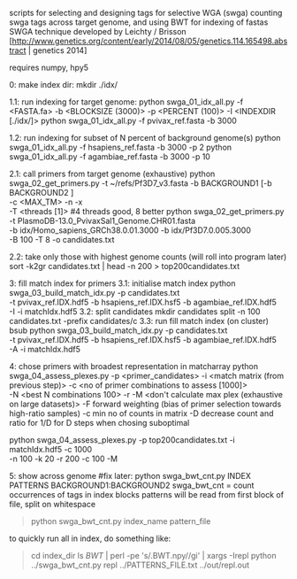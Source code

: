 scripts for selecting and designing tags for selective WGA (swga)
counting swga tags across target genome, and using BWT for indexing of fastas
SWGA technique developed by Leichty / Brisson [http://www.genetics.org/content/early/2014/08/05/genetics.114.165498.abstract | genetics 2014]


requires numpy, hpy5

0: make index dir:
mkdir ./idx/

1.1: run indexing for target genome:
  python swga_01_idx_all.py -f <FASTA.fa> -b <BLOCKSIZE (3000)> -p <PERCENT (100)> -I <INDEXDIR [./idx/]>
  python swga_01_idx_all.py -f pvivax_ref.fasta -b 3000

1.2: run indexing for subset of N percent of background genome(s)
  python swga_01_idx_all.py -f hsapiens_ref.fasta -b 3000 -p 2
  python swga_01_idx_all.py -f agambiae_ref.fasta -b 3000 -p 10

2.1: call primers from target genome (exhaustive)
  python swga_02_get_primers.py -t ~/refs/Pf3D7_v3.fasta  -b BACKGROUND1 [-b BACKGROUND2 ]  \
     -c <MAX_TM> -n <primer min length> -x <primer max length> \
	 -T <threads [1]>
  #4 threads good, 8 better
  python swga_02_get_primers.py -t PlasmoDB-13.0_PvivaxSal1_Genome.CHR01.fasta \
  -b idx/Homo_sapiens_GRCh38.0.01.3000 -b idx/Pf3D7.0.005.3000 \
  -B 100 -T 8 -o candidates.txt

2.2: take only those with highest genome counts (will roll into program later)
  sort -k2gr candidates.txt | head -n 200 > top200candidates.txt

3: fill match index for primers
3.1: initialise match index
  python swga_03_build_match_idx.py -p candidates.txt \
    -t pvivax_ref.IDX.hdf5  -b hsapiens_ref.IDX.hsf5 -b agambiae_ref.IDX.hdf5 \
    -I -i matchIdx.hdf5
3.2: split candidates
    mkdir candidates
    split -n 100 candidates.txt -prefix candidates/c
3.3: run fill match index (on cluster)
  bsub 
  python swga_03_build_match_idx.py -p candidates.txt \
    -t pvivax_ref.IDX.hdf5  -b hsapiens_ref.IDX.hsf5 -b agambiae_ref.IDX.hdf5 \
    -A -i matchIdx.hdf5
   
4: chose primers with broadest representation in matcharray
  python swga_04_assess_plexes.py -p <primer_candidates> -i <match matrix (from previous step)> -c <no of primer combinations to assess [1000]> \
  -N <best N combinations 100> -r <min ratio target:background> -M <don't calculate max plex (exhaustive on large datasets)>
  -F forward weighting (bias of primer selection towards high-ratio samples) -c min no of counts in matrix -D decrease count and ratio for 1/D for D steps when chosing suboptimal
   
  python swga_04_assess_plexes.py -p top200candidates.txt -i matchIdx.hdf5 -c 1000 \
  -n 100 -k 20 -r 200 -c 100 -M 




5: show across genome
#fix later:
python swga_bwt_cnt.py INDEX PATTERNS BACKGROUND1:BACKGROUND2
swga_bwt_cnt = count occurrences of tags in index blocks
patterns will be read from first block of file, split on whitespace
> python swga_bwt_cnt.py index_name pattern_file

to quickly run all in index, do something like:
> cd index_dir
> ls *BWT* | perl -pe 's/\.BWT\.npy//gi' | xargs -Irepl python ../swga_bwt_cnt.py repl ../PATTERNS_FILE.txt ../out/repl.out


